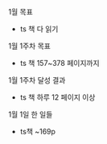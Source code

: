 1월 목표
- ts 책 다 읽기

1월 1주차 목표
- ts 책 157~378 페이지까지


1월 1주차 달성 결과
- ts 책 하루 12 페이지 이상

1월 1일 한 일들
- ts책 ~169p
